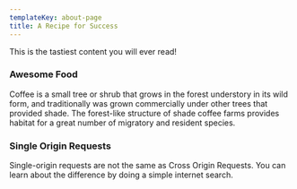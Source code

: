 ```yaml
---
templateKey: about-page
title: A Recipe for Success
---
```

This is the tastiest content you will ever read!

### Awesome Food

Coffee is a small tree or shrub that grows in the forest understory in its wild form, and traditionally was grown commercially under other trees that provided shade. The forest-like structure of shade coffee farms provides habitat for a great number of migratory and resident species.

### Single Origin Requests

Single-origin requests are not the same as Cross Origin Requests. You can learn about the difference by doing a simple internet search.
